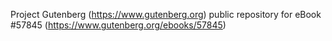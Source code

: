 Project Gutenberg (https://www.gutenberg.org) public repository for
eBook #57845 (https://www.gutenberg.org/ebooks/57845)
